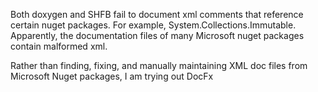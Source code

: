 Both doxygen and SHFB fail to document xml comments that reference certain nuget packages.  For example, System.Collections.Immutable.  Apparently, the documentation files of many Microsoft nuget packages contain malformed xml.



Rather than finding, fixing, and manually maintaining XML doc files from Microsoft Nuget packages, I am trying out DocFx